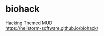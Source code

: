 # biohack
Hacking Themed MUD<br>
<a href="https://hellstorm-software.github.io/biohack/" target="_blank">https://hellstorm-software.github.io/biohack/</a>
